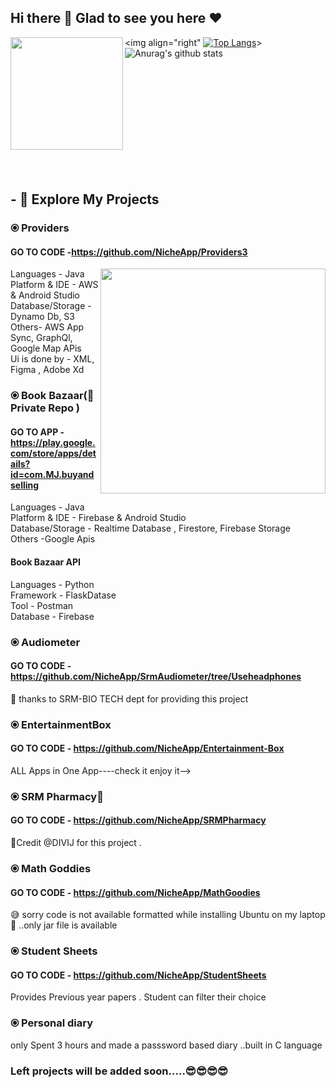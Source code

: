 ## Hi there 👋 Glad to see you here :heart:
<img align="left" height=180em src="https://user-images.githubusercontent.com/47109963/91696780-bbafd400-eb8d-11ea-8234-cbd731e2ca7c.gif"></img>
<img align="right" [![Top Langs](https://github-readme-stats.vercel.app/api/top-langs/?username=anuraghazra&layout=compact)](https://github.com/anuraghazra/github-readme-stats)></img>
![Anurag's github stats](https://github-readme-stats.vercel.app/api?username=NicheApp&hide=contribs,prs)

<br/><br/><br/><br/><br/><br/><br/><br/><br/><br/>

## - 🔭 Explore My Projects

### ⦿ Providers 
####  GO TO CODE -https://github.com/NicheApp/Providers3 
  <img align="right" height=360em src="https://user-images.githubusercontent.com/47109963/91703217-785a6300-eb97-11ea-97b2-6f5c200d8ca8.gif"></img>
Languages - Java  
Platform & IDE - AWS & Android Studio  
Database/Storage - Dynamo Db, S3  
Others- AWS App Sync, GraphQl, Google Map APis  
Ui is done by - XML, Figma , Adobe Xd  


### ⦿ Book Bazaar(🤫 Private Repo )
####  GO TO APP -https://play.google.com/store/apps/details?id=com.MJ.buyandselling
Languages - Java  
Platform & IDE - Firebase & Android Studio  
Database/Storage - Realtime Database , Firestore, Firebase Storage  
Others -Google Apis  

####  Book Bazaar API
Languages - Python  
Framework - FlaskDatase  
Tool - Postman  
Database - Firebase  

### ⦿ Audiometer 
####  GO TO CODE -https://github.com/NicheApp/SrmAudiometer/tree/Useheadphones
🤗 thanks to SRM-BIO TECH dept for providing this project

### ⦿ EntertainmentBox 
####  GO TO CODE - https://github.com/NicheApp/Entertainment-Box
ALL Apps in One App----check it enjoy it-->

### ⦿ SRM Pharmacy🙁
####  GO TO CODE - https://github.com/NicheApp/SRMPharmacy 
🤗Credit @DIVIJ for this project . 

### ⦿ Math Goddies
####  GO TO CODE - https://github.com/NicheApp/MathGoodies
😅 sorry code is not available formatted while installing Ubuntu on my laptop 🙁 ..only jar file is available

### ⦿ Student Sheets
####  GO TO CODE - https://github.com/NicheApp/StudentSheets 
Provides Previous year papers .  Student can filter their choice

### ⦿ Personal diary
only Spent 3 hours and made a passsword based diary ..built in C language


### Left projects will be added soon.....😎😎😎😎



<!--
**NicheApp/NicheApp** is a ✨ _special_ ✨ repository because its `README.md` (this file) appears on your GitHub profile.

Here are some ideas to get you started:

- 🔭 I’m currently working on ...
- 🌱 I’m currently learning ...
- 👯 I’m looking to collaborate on ...
- 🤔 I’m looking for help with ...
- 💬 Ask me about ...
- 📫 How to reach me: ...
- 😄 Pronouns: ...
- ⚡ Fun fact: ...
-->
